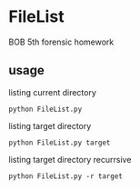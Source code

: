# FileList
BOB 5th forensic homework

## usage

listing current directory

`python FileList.py`

listing target directory

`python FileList.py target`

listing target directory recurrsive

`python FileList.py -r target`
